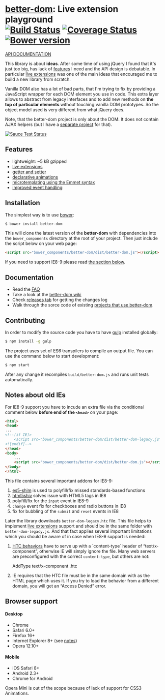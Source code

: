 # [better-dom](https://github.com/chemerisuk/better-dom): Live extension playground<br>[![Build Status][travis-image]][travis-url] [![Coverage Status][coveralls-image]][coveralls-url] [![Bower version][bower-image]][bower-url]

[API DOCUMENTATION](http://chemerisuk.github.io/better-dom/)

This library is about __ideas__. After some time of using jQuery I found that it's just too big, has lack of [features](#features) I need and the API design is debatable. In particular [live extensions](https://github.com/chemerisuk/better-dom/wiki/Live-extensions) was one of the main ideas that encouraged me to build a new library from scratch.

Vanilla DOM also has a lot of bad parts, that I'm trying to fix by providing a JavaScript wrapper for each DOM element you use in code. This extra layer allows to abstract from legacy interfaces and to add new methods on __the top of particular elements__ without touching vanilla DOM prototypes. So the object model used is very different from what jQuery does.

Note, that the better-dom project is only about the DOM. It does not contain AJAX helpers (but I have a [separate project](https://github.com/chemerisuk/better-xhr) for that).

[![Sauce Test Status](https://saucelabs.com/browser-matrix/chemerisuk.svg)](https://saucelabs.com/u/chemerisuk)

## Features
* lightweight: ~5 kB gzipped
* [live extensions](https://github.com/chemerisuk/better-dom/wiki/Live-extensions)
* [getter and setter](https://github.com/chemerisuk/better-dom/wiki/Getter-and-setter)
* [declarative animations](https://github.com/chemerisuk/better-dom/wiki/Declarative-animations)
* [microtemplating using the Emmet syntax](https://github.com/chemerisuk/better-dom/wiki/Microtemplating)
* [improved event handling](https://github.com/chemerisuk/better-dom/wiki/Event-handling)

## Installation
The simplest way is to use [bower](http://bower.io/):

```sh
$ bower install better-dom
```

This will clone the latest version of the __better-dom__ with dependencies into the `bower_components` directory at the root of your project. Then just include the script below on your web page:

```html
<script src="bower_components/better-dom/dist/better-dom.js"></script>
```

If you need to support IE8-9 please read [the section below](#notes-about-old-ies).

## Documentation
* Read the [FAQ](https://github.com/chemerisuk/better-dom/wiki/FAQ)
* Take a look at the [better-dom wiki](https://github.com/chemerisuk/better-dom/wiki)
* Check [releases tab](https://github.com/chemerisuk/better-dom/releases) for getting the changes log
* Walk through the sorce code of existing [projects that use better-dom](http://bower.io/search/?q=better-dom).

## Contributing
In order to modify the source code you have to have [gulp](http://gulpjs.com) installed globally:

```sh
$ npm install -g gulp
```

The project uses set of ES6 transpilers to compile an output file. You can use the command below to start development: 

```sh
$ npm start
```

After any change it recompiles `build/better-dom.js` and runs unit tests automatically.

## Notes about old IEs
For IE8-9 support you have to incude an extra file via the conditional comment below __before end of the `<head>`__ on your page:

```html
<html>
<head>
...
<!--[if IE]>
    <script src="bower_components/better-dom/dist/better-dom-legacy.js"></script>
<![endif]-->
</head>
<body>
    ...
    <script src="bower_components/better-dom/dist/better-dom.js"></script>
</body>
</html>
```

This file contains several important addons for IE8-9:

1. [es5-shim](https://github.com/kriskowal/es5-shim) is used to polyfill/fix missed standards-based functions
2. [html5shiv](https://github.com/aFarkas/html5shiv) solves issue with HTML5 tags in IE8
3. polyfill/fix for the `input` event in IE8-9
4. `change` event fix for checkboxes and radio buttons in IE8
5. fix for bubbling of the `submit` and `reset` events in IE8

Later the library downloads `better-dom-legacy.htc` file. This file helps to implement [live extensions](https://github.com/chemerisuk/better-dom/wiki/Live-extensions) support and should be in the same folder with `better-dom-legacy.js`. And that fact applies several important limitations which you should be aware of in case when IE8-9 support is needed:

1) [HTC behaviors](http://msdn.microsoft.com/en-us/library/ms531079(v=vs.85).aspx) have to serve up with a `content-type` header of “text/x-component”, otherwise IE will simply ignore the file. Many web servers are preconfigured with the correct `content-type`, but others are not:

    AddType text/x-component .htc

2) IE requires that the HTC file must be in the same domain with as the HTML page which uses it. If you try to load the behavior from a different domain, you will get an “Access Denied” error.

## Browser support
#### Desktop
* Chrome
* Safari 6.0+
* Firefox 16+
* Internet Explorer 8+ (see [notes](#notes-about-old-ies))
* Opera 12.10+

#### Mobile
* iOS Safari 6+
* Android 2.3+
* Chrome for Android

Opera Mini is out of the scope because of lack of support for CSS3 Animations.

[travis-url]: http://travis-ci.org/chemerisuk/better-dom
[travis-image]: http://img.shields.io/travis/chemerisuk/better-dom/master.svg

[coveralls-url]: https://coveralls.io/r/chemerisuk/better-dom
[coveralls-image]: http://img.shields.io/coveralls/chemerisuk/better-dom/master.svg

[bower-url]: https://github.com/chemerisuk/better-dom
[bower-image]: http://img.shields.io/bower/v/better-dom.svg

